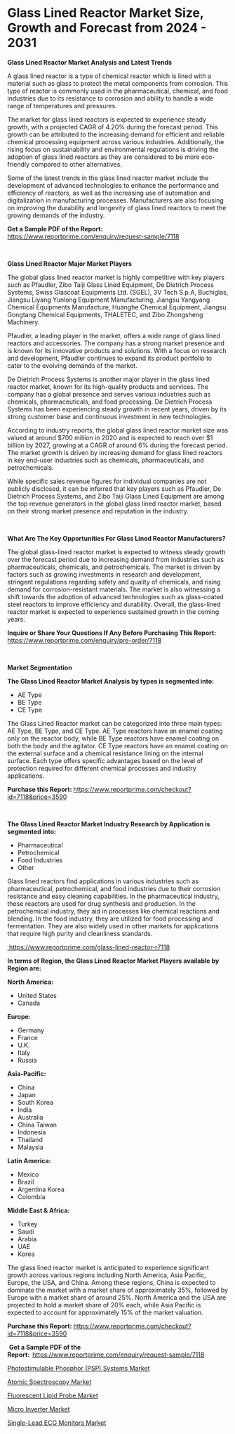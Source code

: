 <p><h1>Glass Lined Reactor Market Size, Growth and Forecast from 2024 - 2031</h1></p><p><strong>Glass Lined Reactor Market Analysis and Latest Trends</strong></p>
<p><p>A glass lined reactor is a type of chemical reactor which is lined with a material such as glass to protect the metal components from corrosion. This type of reactor is commonly used in the pharmaceutical, chemical, and food industries due to its resistance to corrosion and ability to handle a wide range of temperatures and pressures.</p><p>The market for glass lined reactors is expected to experience steady growth, with a projected CAGR of 4.20% during the forecast period. This growth can be attributed to the increasing demand for efficient and reliable chemical processing equipment across various industries. Additionally, the rising focus on sustainability and environmental regulations is driving the adoption of glass lined reactors as they are considered to be more eco-friendly compared to other alternatives.</p><p>Some of the latest trends in the glass lined reactor market include the development of advanced technologies to enhance the performance and efficiency of reactors, as well as the increasing use of automation and digitalization in manufacturing processes. Manufacturers are also focusing on improving the durability and longevity of glass lined reactors to meet the growing demands of the industry.</p></p>
<p><strong>Get a Sample PDF of the Report:&nbsp;</strong> <a href="https://www.reportprime.com/enquiry/request-sample/7118">https://www.reportprime.com/enquiry/request-sample/7118</a></p>
<p>&nbsp;</p>
<p><strong>Glass Lined Reactor Major Market Players</strong></p>
<p><p>The global glass lined reactor market is highly competitive with key players such as Pfaudler, Zibo Taiji Glass Lined Equipment, De Dietrich Process Systems, Swiss Glascoat Equipments Ltd. (SGEL), 3V Tech S.p.A, Buchiglas, Jiangsu Liyang Yunlong Equipment Manufacturing, Jiangsu Yangyang Chemical Equipments Manufacture, Huanghe Chemical Equipment, Jiangsu Gongtang Chemical Equipments, THALETEC, and Zibo Zhongsheng Machinery.</p><p>Pfaudler, a leading player in the market, offers a wide range of glass lined reactors and accessories. The company has a strong market presence and is known for its innovative products and solutions. With a focus on research and development, Pfaudler continues to expand its product portfolio to cater to the evolving demands of the market.</p><p>De Dietrich Process Systems is another major player in the glass lined reactor market, known for its high-quality products and services. The company has a global presence and serves various industries such as chemicals, pharmaceuticals, and food processing. De Dietrich Process Systems has been experiencing steady growth in recent years, driven by its strong customer base and continuous investment in new technologies.</p><p>According to industry reports, the global glass lined reactor market size was valued at around $700 million in 2020 and is expected to reach over $1 billion by 2027, growing at a CAGR of around 6% during the forecast period. The market growth is driven by increasing demand for glass lined reactors in key end-user industries such as chemicals, pharmaceuticals, and petrochemicals.</p><p>While specific sales revenue figures for individual companies are not publicly disclosed, it can be inferred that key players such as Pfaudler, De Dietrich Process Systems, and Zibo Taiji Glass Lined Equipment are among the top revenue generators in the global glass lined reactor market, based on their strong market presence and reputation in the industry.</p></p>
<p>&nbsp;</p>
<p><strong>What Are The Key Opportunities For Glass Lined Reactor Manufacturers?</strong></p>
<p><p>The global glass-lined reactor market is expected to witness steady growth over the forecast period due to increasing demand from industries such as pharmaceuticals, chemicals, and petrochemicals. The market is driven by factors such as growing investments in research and development, stringent regulations regarding safety and quality of chemicals, and rising demand for corrosion-resistant materials. The market is also witnessing a shift towards the adoption of advanced technologies such as glass-coated steel reactors to improve efficiency and durability. Overall, the glass-lined reactor market is expected to experience sustained growth in the coming years.</p></p>
<p><strong>Inquire or Share Your Questions If Any Before Purchasing This Report:</strong> <a href="https://www.reportprime.com/enquiry/pre-order/7118">https://www.reportprime.com/enquiry/pre-order/7118</a></p>
<p>&nbsp;</p>
<p><strong>Market Segmentation</strong></p>
<p><strong>The Glass Lined Reactor Market Analysis by types is segmented into:</strong></p>
<p><ul><li>AE Type</li><li>BE Type</li><li>CE Type</li></ul></p>
<p><p>The Glass Lined Reactor market can be categorized into three main types: AE Type, BE Type, and CE Type. AE Type reactors have an enamel coating only on the reactor body, while BE Type reactors have enamel coating on both the body and the agitator. CE Type reactors have an enamel coating on the external surface and a chemical resistance lining on the internal surface. Each type offers specific advantages based on the level of protection required for different chemical processes and industry applications.</p></p>
<p><strong>Purchase this Report:&nbsp;</strong><a href="https://www.reportprime.com/checkout?id=7118&price=3590">https://www.reportprime.com/checkout?id=7118&price=3590</a></p>
<p>&nbsp;</p>
<p><strong>The Glass Lined Reactor Market Industry Research by Application is segmented into:</strong></p>
<p><ul><li>Pharmaceutical</li><li>Petrochemical</li><li>Food Industries</li><li>Other</li></ul></p>
<p><p>Glass lined reactors find applications in various industries such as pharmaceutical, petrochemical, and food industries due to their corrosion resistance and easy cleaning capabilities. In the pharmaceutical industry, these reactors are used for drug synthesis and production. In the petrochemical industry, they aid in processes like chemical reactions and blending. In the food industry, they are utilized for food processing and fermentation. They are also widely used in other markets for applications that require high purity and cleanliness standards.</p></p>
<p><a href="https://www.reportprime.com/glass-lined-reactor-r7118">&nbsp;https://www.reportprime.com/glass-lined-reactor-r7118</a></p>
<p><strong>In terms of Region, the Glass Lined Reactor Market Players available by Region are:</strong></p>
<p>
    <p> <strong> North America: </strong>
        <ul>
            <li>United States</li>
            <li>Canada</li>
        </ul>
        </p> 
    <p> <strong> Europe: </strong>
        <ul>
            <li>Germany</li>
            <li>France</li>
            <li>U.K.</li>
            <li>Italy</li>
            <li>Russia</li>
        </ul>
        </p> 
    <p> <strong> Asia-Pacific: </strong>
        <ul>
            <li>China</li>
            <li>Japan</li>
            <li>South Korea</li>
            <li>India</li>
            <li>Australia</li>
            <li>China Taiwan</li>
            <li>Indonesia</li>
            <li>Thailand</li>
            <li>Malaysia</li>
        </ul>
        </p> 
    <p> <strong> Latin America: </strong>
        <ul>
            <li>Mexico</li>
            <li>Brazil</li>
            <li>Argentina Korea</li>
            <li>Colombia</li>
        </ul>
        </p> 
    <p> <strong> Middle East & Africa: </strong>
        <ul>
            <li>Turkey</li>
            <li>Saudi</li>
            <li>Arabia</li>
            <li>UAE</li>
            <li>Korea</li>
        </ul>
    </p>
    </p>
<p><p>The glass lined reactor market is anticipated to experience significant growth across various regions including North America, Asia Pacific, Europe, the USA, and China. Among these regions, China is expected to dominate the market with a market share of approximately 35%, followed by Europe with a market share of around 25%. North America and the USA are projected to hold a market share of 20% each, while Asia Pacific is expected to account for approximately 15% of the market valuation.</p></p>
<p><strong>Purchase this Report: </strong><a href="https://www.reportprime.com/checkout?id=7118&price=3590">https://www.reportprime.com/checkout?id=7118&price=3590</a></p>
<p>&nbsp;<strong>Get a Sample PDF of the Report:&nbsp;&nbsp;</strong><a href="https://www.reportprime.com/enquiry/request-sample/7118">https://www.reportprime.com/enquiry/request-sample/7118</a></p>
<p><strong></strong></p>
<p><p><a href="https://medium.com/@brisistensen57567/global-photostimulable-phosphor-psp-systems-market-sector-2024-2031-market-metrics-and-market-a16a1864b5d5?postPublishedType=initial">Photostimulable Phosphor (PSP) Systems Market</a></p><p><a href="https://github.com/LarryPearsongXXfvf/Market-Research-Report-List-1/blob/main/atomic-spectroscopy-market.md">Atomic Spectroscopy Market</a></p><p><a href="https://medium.com/@audieyost2008/fluorescent-lipid-probe-market-size-growth-trends-statistics-forecasts-2024-2031-a151224911ad">Fluorescent Lipid Probe Market</a></p><p><a href="https://github.com/brendafegmorris532/Market-Research-Report-List-2/blob/main/micro-inverter-market.md">Micro Inverter Market</a></p><p><a href="https://medium.com/@ralphyoung1949/single-lead-ecg-monitors-market-size-market-segmentation-market-trends-and-growth-analysis-a00335831a7d">Single-Lead ECG Monitors Market</a></p></p>